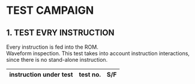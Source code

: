 # TEST CAMPAIGN

## 1. TEST EVRY INSTRUCTION

Every instruction is fed into the ROM.  
Waveform inspection.
This test takes into account instruction interactions, since there is no stand-alone instruction.

|instruction under test|test no.|S/F|
|----------------------|--------|---|

